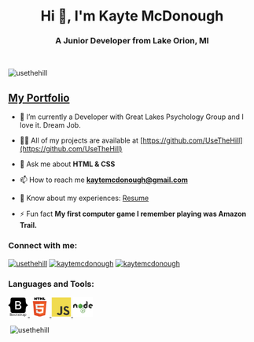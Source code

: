 <h1 align="center">Hi 👋, I'm Kayte McDonough</h1>
<h3 align="center">A Junior Developer from Lake Orion, MI</h3><br>


<p align="left"> <img src="https://komarev.com/ghpvc/?username=usethehill&label=Profile%20views&color=0e75b6&style=flat" alt="usethehill" /> </p>

## [My Portfolio](https://kayte-portfolio.herokuapp.com/)

- 🌱 I’m currently a Developer with Great Lakes Psychology Group and I love it. Dream Job.

- 👨‍💻 All of my projects are available at [https://github.com/UseTheHill](https://github.com/UseTheHill)

- 💬 Ask me about **HTML & CSS**

- 📫 How to reach me **kaytemcdonough@gmail.com**

- 📄 Know about my experiences: [Resume](https://docs.google.com/gview?url=https://github.com/UseTheHill/kayte_portfolio/raw/main/McDonough.Resume.pdf)

- ⚡ Fun fact **My first computer game I remember playing was Amazon Trail.**

<h3 align="left">Connect with me:</h3>
<p align="left">
<a href="https://twitter.com/usethehill" target="blank"><img align="center" src="https://cdn.jsdelivr.net/npm/simple-icons@3.0.1/icons/twitter.svg" alt="usethehill" height="30" width="40" /></a>
<a href="https://linkedin.com/in/kaytemcdonough" target="blank"><img align="center" src="https://cdn.jsdelivr.net/npm/simple-icons@3.0.1/icons/linkedin.svg" alt="kaytemcdonough" height="30" width="40" /></a>
<a href="https://instagram.com/kaytemcdonough" target="blank"><img align="center" src="https://cdn.jsdelivr.net/npm/simple-icons@3.0.1/icons/instagram.svg" alt="kaytemcdonough" height="30" width="40" /></a>
</p>

<h3 align="left">Languages and Tools:</h3>
<p align="left"> <a href="https://getbootstrap.com" target="_blank"> <img src="https://raw.githubusercontent.com/devicons/devicon/master/icons/bootstrap/bootstrap-plain-wordmark.svg" alt="bootstrap" width="40" height="40"/> </a> <a href="https://www.w3.org/html/" target="_blank"> <img src="https://raw.githubusercontent.com/devicons/devicon/master/icons/html5/html5-original-wordmark.svg" alt="html5" width="40" height="40"/> </a> <a href="https://developer.mozilla.org/en-US/docs/Web/JavaScript" target="_blank"> <img src="https://raw.githubusercontent.com/devicons/devicon/master/icons/javascript/javascript-original.svg" alt="javascript" width="40" height="40"/> </a> <a href="https://nodejs.org" target="_blank"> <img src="https://raw.githubusercontent.com/devicons/devicon/master/icons/nodejs/nodejs-original-wordmark.svg" alt="nodejs" width="40" height="40"/> </a> </p>

<p>&nbsp;<img align="center" src="https://github-readme-stats.vercel.app/api?username=usethehill&show_icons=true&locale=en" alt="usethehill" /></p>
